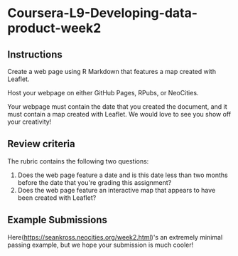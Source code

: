 # Coursera-L9-Developing-data-product-week2

## Instructions

Create a web page using R Markdown that features a map created with Leaflet.

Host your webpage on either GitHub Pages, RPubs, or NeoCities.

Your webpage must contain the date that you created the document, and it must contain a map created with Leaflet. We would love to see you show off your creativity!

## Review criteria

The rubric contains the following two questions:

  1. Does the web page feature a date and is this date less than two months before the date that you're grading this assignment?
  2. Does the web page feature an interactive map that appears to have been created with Leaflet?

## Example Submissions

Here(https://seankross.neocities.org/week2.html)'s an extremely minimal passing example, but we hope your submission is much cooler!
